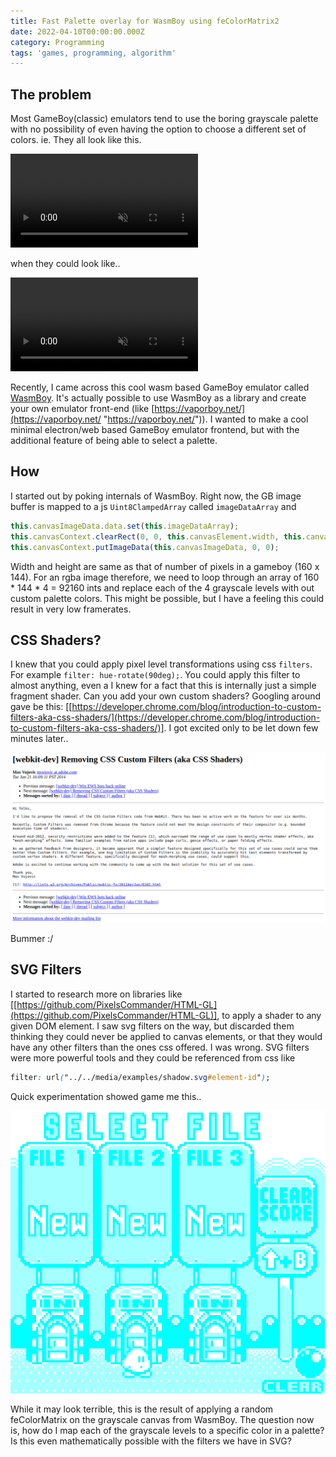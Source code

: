 ```yaml
---
title: Fast Palette overlay for WasmBoy using feColorMatrix2
date: 2022-04-10T00:00:00.000Z
category: Programming
tags: 'games, programming, algorithm'
---
```


## The problem

Most GameBoy(classic) emulators tend to use the boring grayscale palette with no possibility of even having the option to choose a different set of colors. ie. They all look like this.

<video loop="" autoplay="" muted=""> <source src="https://video.twimg.com/ext_tw_video/1297925940022931457/pu/vid/800x720/WrOfp_Ri6QvMC4jP.mp4" type="video/webm"> </video>

when they could look like..

<video loop="" autoplay="" muted=""> <source src="https://video.twimg.com/ext_tw_video/1298047067340673024/pu/vid/800x720/TzN9E11-NUJsJqpW.mp4" type="video/webm"> </video>

Recently, I came across this cool wasm based GameBoy emulator called [WasmBoy](https://github.com/torch2424/wasmboy). It's actually possible to use WasmBoy as a library and create your own emulator front-end (like [https://vaporboy.net/](https://vaporboy.net/ "https://vaporboy.net/")). I wanted to make a cool minimal electron/web based GameBoy emulator frontend, but with the additional feature of being able to select a palette.

## How

I started out by poking internals of WasmBoy. Right now, the GB image buffer is mapped to a js `Uint8ClampedArray` called `imageDataArray` and

```js
this.canvasImageData.data.set(this.imageDataArray);
this.canvasContext.clearRect(0, 0, this.canvasElement.width, this.canvasElement.height);
this.canvasContext.putImageData(this.canvasImageData, 0, 0);
```

Width and height are same as that of number of pixels in a gameboy (160 x 144). For an rgba image therefore, we need to loop through an array of 160 \* 144 \* 4 = 92160 ints and replace each of the 4 grayscale levels with out custom palette colors. This might be possible, but I have a feeling this could result in very low framerates.

## CSS Shaders?

I knew that you could apply pixel level transformations using css `filters`. For example `filter: hue-rotate(90deg);`. You could apply this filter to almost anything, even a  I knew for a fact that this is internally just a simple fragment shader. Can you add your own custom shaders? Googling around gave be this: \[[https://developer.chrome.com/blog/introduction-to-custom-filters-aka-css-shaders/](https://developer.chrome.com/blog/introduction-to-custom-filters-aka-css-shaders/)]. I got excited only to be let down few minutes later..

![](/media/screenshot-from-2022-05-03-21-38-14.png)

Bummer :/

## SVG Filters

I started to research more on libraries like \[[https://github.com/PixelsCommander/HTML-GL](https://github.com/PixelsCommander/HTML-GL)], to apply a shader to any given DOM element. I saw svg filters on the way, but discarded them thinking they could never be applied to canvas elements, or that they would have any other filters than the ones css offered. I was wrong. SVG filters were more powerful tools and they could be referenced from css like

```css
filter: url("../../media/examples/shadow.svg#element-id");
```

Quick experimentation showed game me this..

![](/media/screenshot-from-2022-05-01-00-45-23.png)

While it may look terrible, this is the result of applying a random feColorMatrix on the grayscale canvas from WasmBoy. The question now is, how do I map each of the grayscale levels to a specific color in a palette? Is this even mathematically possible with the filters we have in SVG?
